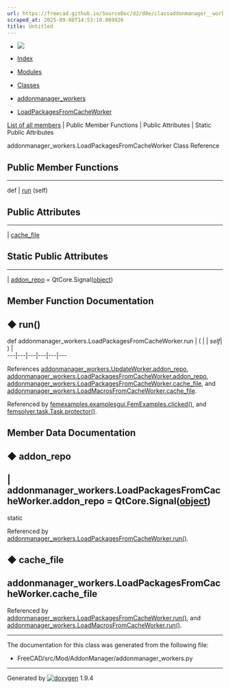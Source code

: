 ```yaml
---
url: https://freecad.github.io/SourceDoc/d2/d8e/classaddonmanager__workers_1_1LoadPackagesFromCacheWorker.html
scraped_at: 2025-09-08T14:53:10.069926
title: Untitled
---
```


  * [ ![](https://www.freecad.org/svg/logo-freecad.svg) ](https://freecadweb.org "FreeCAD")
  * [Index](../../index.html "Index")
  * [Modules](../../modules.html "Modules list")
  * [Classes](../../annotated.html "Annotated list")

  * [addonmanager_workers](../../d7/da4/namespaceaddonmanager__workers.html)
  * [LoadPackagesFromCacheWorker](../../d2/d8e/classaddonmanager__workers_1_1LoadPackagesFromCacheWorker.html)

[List of all members](../../d4/da2/classaddonmanager__workers_1_1LoadPackagesFromCacheWorker-members.html) | Public Member Functions | Public Attributes | Static Public Attributes

addonmanager_workers.LoadPackagesFromCacheWorker Class Reference

##  Public Member Functions  
  
---  
def | [run](../../d2/d8e/classaddonmanager__workers_1_1LoadPackagesFromCacheWorker.html#aa6200a9f877fc435439aa5d9c18e63e6) (self)  
  
##  Public Attributes  
  
---  
|
[cache_file](../../d2/d8e/classaddonmanager__workers_1_1LoadPackagesFromCacheWorker.html#a56eb9b9cb276e372929c684e71aaf5b6)  
  
##  Static Public Attributes  
  
---  
|
[addon_repo](../../d2/d8e/classaddonmanager__workers_1_1LoadPackagesFromCacheWorker.html#a04aa28f9e0c07f99f8636d801ebbfce7)
= QtCore.Signal([object](../../dc/dd8/classobject.html))  
  
## Member Function Documentation

## ◆ run()

def addonmanager_workers.LoadPackagesFromCacheWorker.run  | ( |  | _self_| ) |   
---|---|---|---|---|---  
  
References
[addonmanager_workers.UpdateWorker.addon_repo](../../d2/d2d/classaddonmanager__workers_1_1UpdateWorker.html#aae70d6db7bb370536c65dbe841ef2f7d),
[addonmanager_workers.LoadPackagesFromCacheWorker.addon_repo](../../d2/d8e/classaddonmanager__workers_1_1LoadPackagesFromCacheWorker.html#a04aa28f9e0c07f99f8636d801ebbfce7),
[addonmanager_workers.LoadPackagesFromCacheWorker.cache_file](../../d2/d8e/classaddonmanager__workers_1_1LoadPackagesFromCacheWorker.html#a56eb9b9cb276e372929c684e71aaf5b6),
and
[addonmanager_workers.LoadMacrosFromCacheWorker.cache_file](../../d8/d75/classaddonmanager__workers_1_1LoadMacrosFromCacheWorker.html#a71e100483ed55cecf634c1c3940539a7).

Referenced by
[femexamples.examplesgui.FemExamples.clicked()](../../d2/db9/classfemexamples_1_1examplesgui_1_1FemExamples.html#ad3b96de3e075bb69e51539a3c99dfd14),
and
[femsolver.task.Task.protector()](../../de/d04/classfemsolver_1_1task_1_1Task.html#a913c60a87594a8bfe76580d27effcb51).

## Member Data Documentation

## ◆ addon_repo

| addonmanager_workers.LoadPackagesFromCacheWorker.addon_repo =
QtCore.Signal([object](../../dc/dd8/classobject.html))  
---  
static  
  
Referenced by
[addonmanager_workers.LoadPackagesFromCacheWorker.run()](../../d2/d8e/classaddonmanager__workers_1_1LoadPackagesFromCacheWorker.html#aa6200a9f877fc435439aa5d9c18e63e6).

## ◆ cache_file

addonmanager_workers.LoadPackagesFromCacheWorker.cache_file  
---  
  
Referenced by
[addonmanager_workers.LoadPackagesFromCacheWorker.run()](../../d2/d8e/classaddonmanager__workers_1_1LoadPackagesFromCacheWorker.html#aa6200a9f877fc435439aa5d9c18e63e6),
and
[addonmanager_workers.LoadMacrosFromCacheWorker.run()](../../d8/d75/classaddonmanager__workers_1_1LoadMacrosFromCacheWorker.html#a0a44e06ac71aa472cc7f3024fe634c6e).

* * *

The documentation for this class was generated from the following file:

  * FreeCAD/src/Mod/AddonManager/addonmanager_workers.py

* * *

Generated by
[![doxygen](../../doxygen.svg)](https://www.doxygen.org/index.html) 1.9.4

